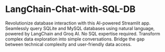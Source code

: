 # LangChain-Chat-with-SQL-DB
Revolutionize database interaction with this AI-powered Streamlit app. Seamlessly query SQLite and MySQL databases using natural language, powered by LangChain and Groq AI. No SQL expertise required. Transform complex data exploration into simple conversations. Bridge the gap between technical complexity and user-friendly data access.
